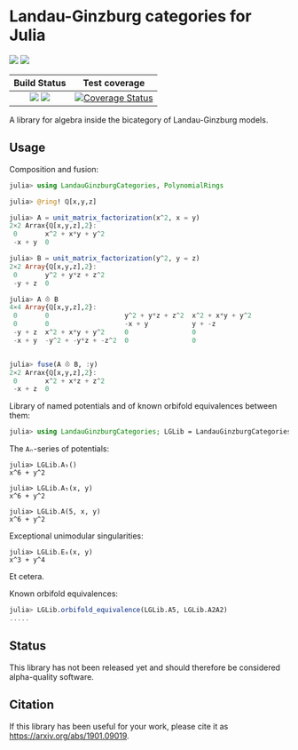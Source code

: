 # Landau-Ginzburg categories for Julia

[![](https://img.shields.io/badge/docs-stable-blue.svg)](https://tkluck.github.io/LandauGinzburgCategories.jl/stable)
[![](https://img.shields.io/badge/docs-latest-blue.svg)](https://tkluck.github.io/LandauGinzburgCategories.jl/latest)


| **Build Status**                                                | **Test coverage**                                       |
|:---------------------------------------------------------------:|:-------------------------------------------------------:|
| [![][travis-img]][travis-url] [![][appveyor-img]][appveyor-url] | [![Coverage Status][codecov-img]][codecov-url]      |

A library for algebra inside the bicategory of Landau-Ginzburg models.

## Usage

Composition and fusion:

```julia
julia> using LandauGinzburgCategories, PolynomialRings

julia> @ring! ℚ[x,y,z]

julia> A = unit_matrix_factorization(x^2, x = y)
2×2 Arrax{ℚ[x,y,z],2}:
 0       x^2 + x*y + y^2
 -x + y  0

julia> B = unit_matrix_factorization(y^2, y = z)
2×2 Array{ℚ[x,y,z],2}:
 0       y^2 + y*z + z^2
 -y + z  0

julia> A ⨶ B
4×4 Array{ℚ[x,y,z],2}:
 0       0                   y^2 + y*z + z^2  x^2 + x*y + y^2
 0       0                   -x + y           y + -z         
 -y + z  x^2 + x*y + y^2     0                0              
 -x + y  -y^2 + -y*z + -z^2  0                0              


julia> fuse(A ⨶ B, :y)
2×2 Arrax{ℚ[x,y,z],2}:
 0       x^2 + x*z + z^2
 -x + z  0
```

Library of named potentials and of known orbifold equivalences between them:

```julia
julia> using LandauGinzburgCategories; LGLib = LandauGinzburgCategories.Library;
```

The `Aₙ`-series of potentials:

```
julia> LGLib.A₅()
x^6 + y^2

julia> LGLib.A₅(x, y)
x^6 + y^2

julia> LGLib.A(5, x, y)
x^6 + y^2
```
Exceptional unimodular singularities:
```
julia> LGLib.E₆(x, y)
x^3 + y^4
```

Et cetera.

Known orbifold equivalences:

```julia
julia> LGLib.orbifold_equivalence(LGLib.A5, LGLib.A2A2)
.....

```


## Status

This library has not been released yet and should therefore be considered alpha-quality software.

## Citation

If this library has been useful for your work, please cite it as https://arxiv.org/abs/1901.09019.

[travis-img]: https://travis-ci.org/tkluck/LandauGinzburgCategories.jl.svg?branch=master
[travis-url]: https://travis-ci.org/tkluck/LandauGinzburgCategories.jl

[appveyor-img]: https://ci.appveyor.com/api/projects/status/4g6ax1ni7ijx3rn4?svg=true
[appveyor-url]: https://ci.appveyor.com/project/tkluck/landauginzburgcategories-jl

[codecov-img]: https://codecov.io/gh/tkluck/LandauGinzburgCategories.jl/branch/master/graph/badge.svg
[codecov-url]: https://codecov.io/gh/tkluck/LandauGinzburgCategories.jl
